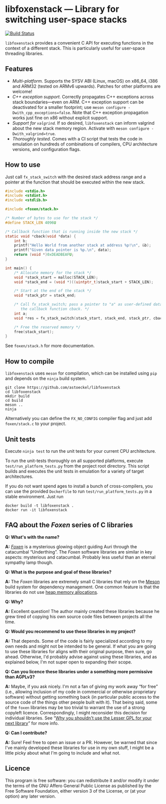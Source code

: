 # libfoxenstack ― Library for switching user-space stacks

[![Build Status](https://travis-ci.org/astoeckel/libfoxenstack.svg?branch=master)](https://travis-ci.org/astoeckel/libfoxenstack)

`libfoxenstack` provides a convenient C API for executing functions in the context of
a different stack. This is particularly useful for user-space threading
libraries.

## Features

* *Multi-platform.*
  Supports the SYSV ABI (Linux, macOS) on x86_64, i386 and ARM32 (tested on ARMv6 upwards). Patches for other platforms are welcome!
* *C++ exception support.*
  Correctly propagates C++ exceptions across stack boundaries―even on ARM.
  C++ exception support can be deactivated for a smaller footprint; use
  `meson configure -Dwith_cpp_exceptions=false`. Note that C++ exception
  propagation works just fine on x86 without explicit support.
* *Support for `valgrind`.* If so desired, `libfoxenstack` can inform valgrind about
  the new stack memory region. Activate with
  `meson configure -Dwith_valgrind=true`.
* *Thoroughly tested.* Comes with a CI script that tests the code in emulation on
  hundreds of combinations of compilers, CPU architecture versions, and
  configuration flags.

## How to use

Just call `fx_stack_switch` with the desired stack address range and a pointer
at the function that should be executed within the new stack.

```c
#include <stdio.h>
#include <stdint.h>
#include <stdlib.h>

#include <foxen/stack.h>

/* Number of bytes to use for the stack */
#define STACK_LEN 4096U

/* Callback function that is running inside the new stack */
static void *cback(void *data) {
	int b;
	printf("Hello World from another stack at address %p!\n", &b);
	printf("Given data pointer is %p.\n", data);
	return (void *)0xDEADBEAFU;
}

int main() {
	/* Allocate memory for the stack */
	void *stack_start = malloc(STACK_LEN);
	void *stack_end = (void *)((uintptr_t)stack_start + STACK_LEN);

	/* Start at the end of the stack */
	void *stack_ptr = stack_end;

	/* Call fx_stack_switch; pass a pointer to "a" as user-defined data to
	   the callback function cback. */
	int a;
	void *res = fx_stack_switch(stack_start, stack_end, stack_ptr, cback, &a);

	/* Free the reserved memory */
	free(stack_start);
}
```

See `foxen/stack.h` for more documentation.

## How to compile

`libfoxenstack` uses `meson` for compilation, which can be installed using `pip` and depends on the `ninja` build system.

```
git clone https://github.com/astoeckel/libfoxenstack
cd libfoxenstack
mkdir build
cd build
meson ..
ninja
```

Alternatively you can define the `FX_NO_CONFIG` compiler flag and just add
`foxen/stack.c` to your project.

## Unit tests

Execute `ninja test` to run the unit tests for your current CPU architecture.

To run the unit-tests thoroughly on all supported platforms, execute
`test/run_platform_tests.py` from the project root directory. This script
builds and executes the unit tests in emulation for a variety of target
architectures.

If you do not want spend ages to install a bunch of cross-compilers, you can use
the provided `Dockerfile` to run `test/run_platform_tests.py` in a stable
environment. Just run
```
docker build -t libfoxenstack .
docker run -it libfoxenstack
```

## FAQ about the *Foxen* series of C libraries

**Q: What's with the name?**

**A:** [*Foxen*](http://kingkiller.wikia.com/wiki/Foxen) is a mysterious glowing object guiding Auri through the catacumbal “Underthing”. The *Foxen* software libraries are similar in key aspects: mysterious and catacumbal. Probably less useful than an eternal sympathy lamp though.

**Q: What is the purpose and goal of these libraries?**

**A:** The *Foxen* libraries are extremely small C libraries that rely on the [Meson](https://mesonbuild.com/) build system for dependency management. One common feature is that the libraries do not use [heap memory allocations](https://github.com/astoeckel/libfoxenmem).

**Q: Why?**

**A:** Excellent question! The author mainly created these libraries because he grew tired of copying his own source code files between projects all the time.

**Q: Would you recommend to use these libraries in my project?**

**A:** That depends. Some of the code is fairly specialized according to my own needs and might not be intended to be general. If what you are going to use these libraries for aligns with their original purpose, then sure, go ahead. Otherwise, I'd probably advise against using these libraries, and as explained below, I'm not super open to expanding their scope.

**Q: Can you licence these libraries under a something more permissive than AGPLv3?**

**A:** Maybe, if you ask nicely. I'm not a fan of giving my work away “for free” (i.e., allowing inclusion of my code in commercial or otherwise proprietary software) without getting something back (in particular public access to the source code of the things other people built with it). That being said, some of the `foxen` libraries may be too trivial to warrant the use of a strong copyleft licence. Correspondingly, I might reconsider this decision for individual libraries. See “[Why you shouldn't use the Lesser GPL for your next library](https://www.gnu.org/licenses/why-not-lgpl.en.html)” for more info.

**Q: Can I contribute?**

**A:** Sure! Feel free to open an issue or a PR. However, be warned that since I've mainly developed these libraries for use in my own stuff, I might be a little picky about what I'm going to include and what not.

## Licence

This program is free software: you can redistribute it and/or modify
it under the terms of the GNU Affero General Public License as
published by the Free Software Foundation, either version 3 of the
License, or (at your option) any later version.
